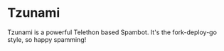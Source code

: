 # Tzunami
Tzunami is a powerful Telethon based Spambot. It's the fork-deploy-go style, so happy spamming!
